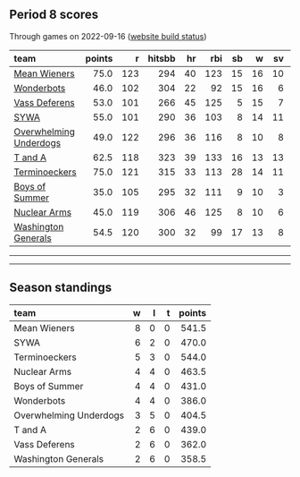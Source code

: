 

## Period 8 scores

Through games on 2022-09-16 ([website build status](https://github.com/brian-bot/pl-site/actions))


|team                                              | points|   r| hitsbb| hr| rbi| sb|  w| sv|  so|   era|  whip|
|:-------------------------------------------------|------:|---:|------:|--:|---:|--:|--:|--:|---:|-----:|-----:|
|[Mean Wieners](./meanwieners)                     |   75.0| 123|    294| 40| 123| 15| 16| 10| 191| 2.143| 0.911|
|[Wonderbots](./wonderbots)                        |   46.0| 102|    304| 22|  92| 15| 16|  6| 203| 4.011| 1.328|
|[Vass Deferens](./vassdeferens)                   |   53.0| 101|    266| 45| 125|  5| 15|  7| 136| 2.130| 0.933|
|[SYWA](./sywa)                                    |   55.0| 101|    290| 36| 103|  8| 14| 11| 204| 2.487| 0.970|
|[Overwhelming Underdogs](./overwhelmingunderdogs) |   49.0| 122|    296| 36| 116|  8| 10|  8| 181| 4.248| 1.199|
|[T and A](./tanda)                                |   62.5| 118|    323| 39| 133| 16| 13| 13| 163| 4.618| 1.207|
|[Terminoeckers](./terminoeckers)                  |   75.0| 121|    315| 33| 113| 28| 14| 11| 205| 2.734| 1.021|
|[Boys of Summer](./boysofsummer)                  |   35.0| 105|    295| 32| 111|  9| 10|  3| 203| 4.522| 1.368|
|[Nuclear Arms](./nucleararms)                     |   45.0| 119|    306| 46| 125|  8| 10|  6| 164| 4.904| 1.438|
|[Washington Generals](./washingtongenerals)       |   54.5| 120|    300| 32|  99| 17| 13|  8| 194| 3.924| 1.147|

* * *
* * *

## Season standings


|team                   |  w|  l|  t| points|
|:----------------------|--:|--:|--:|------:|
|Mean Wieners           |  8|  0|  0|  541.5|
|SYWA                   |  6|  2|  0|  470.0|
|Terminoeckers          |  5|  3|  0|  544.0|
|Nuclear Arms           |  4|  4|  0|  463.5|
|Boys of Summer         |  4|  4|  0|  431.0|
|Wonderbots             |  4|  4|  0|  386.0|
|Overwhelming Underdogs |  3|  5|  0|  404.5|
|T and A                |  2|  6|  0|  439.0|
|Vass Deferens          |  2|  6|  0|  362.0|
|Washington Generals    |  2|  6|  0|  358.5|


